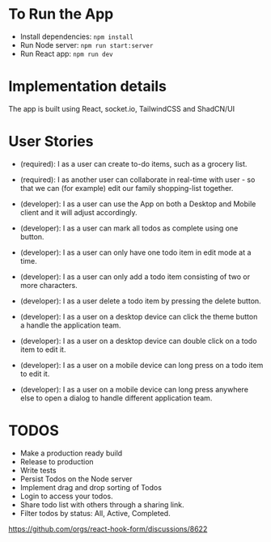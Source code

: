 # To Run the App

- Install dependencies: `npm install`
- Run Node server: `npm run start:server`
- Run React app: `npm run dev`

# Implementation details

The app is built using React, socket.io, TailwindCSS and ShadCN/UI

# User Stories

- (required): I as a user can create to-do items, such as a grocery list.
- (required): I as another user can collaborate in real-time with user - so that we can (for example) edit our family shopping-list together.

- (developer): I as a user can use the App on both a Desktop and Mobile client and it will adjust accordingly.
- (developer): I as a user can mark all todos as complete using one button.
- (developer): I as a user can only have one todo item in edit mode at a time.
- (developer): I as a user can only add a todo item consisting of two or more characters.
- (developer): I as a user delete a todo item by pressing the delete button.
- (developer): I as a user on a desktop device can click the theme button a handle the application team.
- (developer): I as a user on a desktop device can double click on a todo item to edit it.
- (developer): I as a user on a mobile device can long press on a todo item to edit it.
- (developer): I as a user on a mobile device can long press anywhere else to open a dialog to handle different application team.

# TODOS

- Make a production ready build
- Release to production
- Write tests
- Persist Todos on the Node server
- Implement drag and drop sorting of Todos
- Login to access your todos.
- Share todo list with others through a sharing link.
- Filter todos by status: All, Active, Completed.

https://github.com/orgs/react-hook-form/discussions/8622
